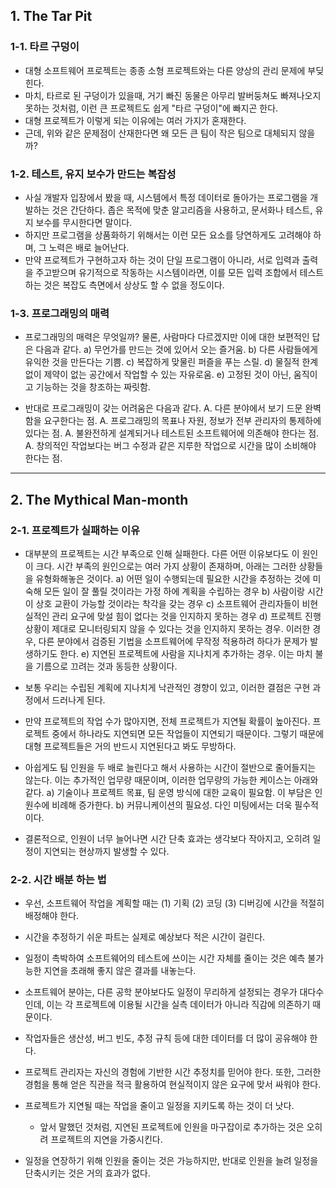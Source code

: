 ## 1. The Tar Pit

### 1-1. 타르 구덩이

- 대형 소프트웨어 프로젝트는 종종 소형 프로젝트와는 다른 양상의 관리 문제에 부딪힌다.
- 마치, 타르로 된 구덩이가 있을때, 거기 빠진 동물은 아무리 발버둥쳐도 빠져나오지 못하는 것처럼, 이런 큰 프로젝트도 쉽게 "타르 구덩이"에 빠지곤 한다.
- 대형 프로젝트가 이렇게 되는 이유에는 여러 가지가 혼재한다.
- 근데, 위와 같은 문제점이 산재한다면 왜 모든 큰 팀이 작은 팀으로 대체되지 않을까?

### 1-2. 테스트, 유지 보수가 만드는 복잡성

- 사실 개발자 입장에서 봤을 때, 시스템에서 특정 데이터로 돌아가는 프로그램을 개발하는 것은 간단하다. 좁은 목적에 맞춘 알고리즘을 사용하고, 문서화나 테스트, 유지 보수를 무시한다면 말이다.
- 하지만 프로그램을 상품화하기 위해서는 이런 모든 요소를 당연하게도 고려해야 하며, 그 노력은 배로 늘어난다.
- 만약 프로젝트가 구현하고자 하는 것이 단일 프로그램이 아니라, 서로 입력과 출력을 주고받으며 유기적으로 작동하는 시스템이라면, 이를 모든 입력 조합에서 테스트하는 것은 복잡도 측면에서 상상도 할 수 없을 정도이다.

### 1-3. 프로그래밍의 매력

- 프로그래밍의 매력은 무엇일까? 물론, 사람마다 다르겠지만 이에 대한 보편적인 답은 다음과 같다.
    a) 무언가를 만드는 것에 있어서 오는 즐거움.
    b) 다른 사람들에게 유익한 것을 만든다는 기쁨.
    c) 복잡하게 맞물린 퍼즐을 푸는 스릴.
    d) 물질적 한계 없이 제약이 없는 공간에서 작업할 수 있는 자유로움.
    e) 고정된 것이 아닌, 움직이고 기능하는 것을 창조하는 짜릿함.

- 반대로 프로그래밍이 갖는 어려움은 다음과 같다.
    A.  다른 분야에서 보기 드문 완벽함을 요구한다는 점.
    A.  프로그래밍의 목표나 자원, 정보가 전부 관리자의 통제하에 있다는 점.
    A.  불완전하게 설계되거나 테스트된 소프트웨어에 의존해야 한다는 점.
    A.  창의적인 작업보다는 버그 수정과 같은 지루한 작업으로 시간을 많이 소비해야 한다는 점.

---

## 2. The Mythical Man-month

### 2-1. 프로젝트가 실패하는 이유

- 대부분의 프로젝트는 시간 부족으로 인해 실패한다. 다른 어떤 이유보다도 이 원인이 크다. 시간 부족의 원인으로는 여러 가지 상황이 존재하며, 아래는 그러한 상황들을 유형화해놓은 것이다.
    a) 어떤 일이 수행되는데 필요한 시간을 추정하는 것에 미숙해 모든 일이 잘 풀릴 것이라는 가정 하에 계획을 수립하는 경우
    b) 사람이랑 시간이 상호 교환이 가능할 것이라는 착각을 갖는 경우
    c) 소프트웨어 관리자들이 비현실적인 관리 요구에 맞설 힘이 없다는 것을 인지하지 못하는 경우
    d) 프로젝트 진행 상황이 제대로 모니터링되지 않을 수 있다는 것을 인지하지 못하는 경우. 이러한 경우, 다른 분야에서 검증된 기법을 소프트웨어에 무작정 적용하려 하다가 문제가 발생하기도 한다.
    e) 지연된 프로젝트에 사람을 지나치게 추가하는 경우. 이는 마치 불을 기름으로 끄려는 것과 동등한 상황이다.

- 보통 우리는 수립된 계획에 지나치게 낙관적인 경향이 있고, 이러한 결점은 구현 과정에서 드러나게 된다.
- 만약 프로젝트의 작업 수가 많아지면, 전체 프로젝트가 지연될 확률이 높아진다. 프로젝트 중에서 하나라도 지연되면 모든 작업들이 지연되기 때문이다. 그렇기 때문에 대형 프로젝트들은 거의 반드시 지연된다고 봐도 무방하다.

- 아쉽게도 팀 인원을 두 배로 늘린다고 해서 사용하는 시간이 절반으로 줄어들지는 않는다. 이는 추가적인 업무량 때문이며, 이러한 업무량의 가능한 케이스는 아래와 같다.
    a) 기술이나 프로젝트 목표, 팀 운영 방식에 대한 교육이 필요함. 이 부담은 인원수에 비례해 증가한다.
    b) 커뮤니케이션의 필요성. 다인 미팅에서는 더욱 필수적이다.
- 결론적으로, 인원이 너무 늘어나면 시간 단축 효과는 생각보다 작아지고, 오히려 일정이 지연되는 현상까지 발생할 수 있다.

### 2-2. 시간 배분 하는 법

- 우선, 소프트웨어 작업을 계획할 때는 (1) 기획 (2) 코딩 (3) 디버깅에 시간을 적절히 배정해야 한다.

- 시간을 추정하기 쉬운 파트는 실제로 예상보다 적은 시간이 걸린다.
- 일정이 촉박하여 소프트웨어의 테스트에 쓰이는 시간 자체를 줄이는 것은 예측 불가능한 지연을 초래해 좋지 않은 결과를 내놓는다.

- 소프트웨어 분야는, 다른 공학 분야보다도 일정이 무리하게 설정되는 경우가 대다수인데, 이는 각 프로젝트에 이용될 시간을 실측 데이터가 아니라 직감에 의존하기 때문이다.
- 작업자들은 생산성, 버그 빈도, 추정 규칙 등에 대한 데이터를 더 많이 공유해야 한다.
- 프로젝트 관리자는 자신의 경험에 기반한 시간 추정치를 믿어야 한다. 또한, 그러한 경험을 통해 얻은 직관을 적극 활용하여 현실적이지 않은 요구에 맞서 싸워야 한다.

- 프로젝트가 지연될 때는 작업을 줄이고 일정을 지키도록 하는 것이 더 낫다.
    - 앞서 말했던 것처럼, 지연된 프로젝트에 인원을 마구잡이로 추가하는 것은 오히려 프로젝트의 지연을 가중시킨다.
- 일정을 연장하기 위해 인원을 줄이는 것은 가능하지만, 반대로 인원을 늘려 일정을 단축시키는 것은 거의 효과가 없다.

